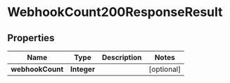 

# WebhookCount200ResponseResult

## Properties

Name | Type | Description | Notes
------------ | ------------- | ------------- | -------------
**webhookCount** | **Integer** |  |  [optional]




